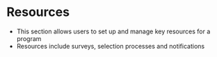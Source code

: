 # Resources
- This section allows users to set up and manage key resources for a program
- Resources include surveys, selection processes and notifications